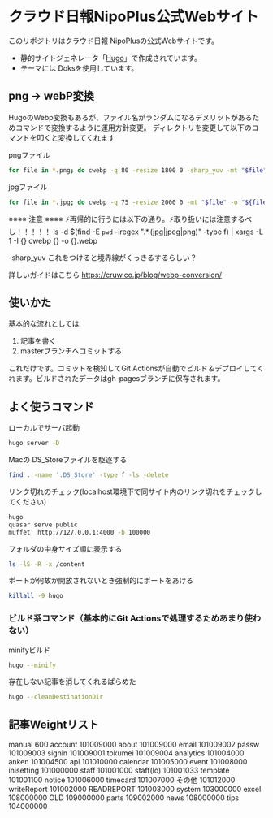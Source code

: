# クラウド日報NipoPlus公式Webサイト

このリポジトリはクラウド日報 NipoPlusの公式Webサイトです。

- 静的サイトジェネレータ「[Hugo](https://gohugo.io/)」で作成されています。
- テーマには Doksを使用しています。

## png -> webP変換

HugoのWebp変換もあるが、ファイル名がランダムになるデメリットがあるためコマンドで変換するように運用方針変更。
ディレクトリを変更して以下のコマンドを叩くと変換してくれます

pngファイル

```sh
for file in *.png; do cwebp -q 80 -resize 1800 0 -sharp_yuv -mt "$file" -o "${file%.*}.webp"; done
```

jpgファイル

```sh
for file in *.jpg; do cwebp -q 75 -resize 2000 0 -mt "$file" -o "${file%.*}.webp"; done
```

※※※※ 注意 ※※※※
⚡再帰的に行うには以下の通り。⚡取り扱いには注意するべし！！！！！
ls -d $(find -E `pwd` -iregex ".\*\.(jpg|jpeg|png)" -type f) | xargs -L 1 -I {} cwebp {} -o {}.webp

-sharp_yuv
これをつけると境界線がくっきるするらしい？

詳しいガイドはこちら
https://cruw.co.jp/blog/webp-conversion/

## 使いかた

基本的な流れとしては

1. 記事を書く
1. masterブランチへコミットする

これだけです。コミットを検知してGit Actionsが自動でビルド＆デプロイしてくれます。ビルドされたデータはgh-pagesブランチに保存されます。

## よく使うコマンド

ローカルでサーバ起動

```sh
hugo server -D
```

Macの DS_Storeファイルを駆逐する

```sh
find . -name '.DS_Store' -type f -ls -delete
```

リンク切れのチェック(localhost環境下で同サイト内のリンク切れをチェックしてください)

```sh
hugo
quasar serve public
muffet  http://127.0.0.1:4000 -b 100000

```

フォルダの中身サイズ順に表示する

```sh
ls -lS -R -x /content

```

ポートが何故か開放されないとき強制的にポートをあける

```sh
killall -9 hugo
```

### ビルド系コマンド（基本的にGit Actionsで処理するためあまり使わない）

minifyビルド

```sh
hugo --minify
```

存在しない記事を消してくれるぱらめた

```sh
hugo --cleanDestinationDir
```

## 記事Weightリスト

manual 600
account 101009000
about 101009000
email 101009002
passw 101009003
signin 101009001
tokumei 101009004
analytics 101004000
anken 101004500
api 101010000
calendar 101005000
event 101008000
inisetting 101000000
staff 101001000
staff(lo) 101001033
template 101001100
notice 101006000
timecard 101007000
その他 101012000
writeReport 101002000
READREPORT 101003000
system 103000000
excel 108000000
OLD 109000000
parts 109002000
news 108000000
tips 104000000
